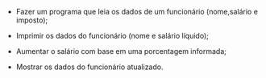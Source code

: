 * Fazer um programa que leia os dados de um funcionário (nome,salário e imposto);

* Imprimir os dados do funcionário (nome e salário líquido);

* Aumentar o salário com base em uma porcentagem informada;

* Mostrar os dados do funcionário atualizado.
